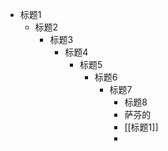 - 标题1
	- 标题2
		- 标题3
			- 标题4
				- 标题5
					- 标题6
						- 标题7
							- 标题8
							- 萨芬的
							- [[标题1]]
							-